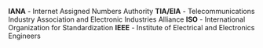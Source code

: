 
**IANA** - Internet Assigned Numbers Authority
**TIA/EIA** - Telecommunications Industry Association and Electronic Industries Alliance
**ISO** - International Organization for Standardization
**IEEE** - Institute of Electrical and Electronics Engineers